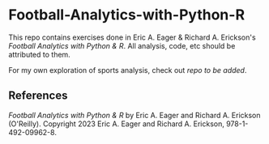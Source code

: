 # Football-Analytics-with-Python-R

This repo contains exercises done in Eric A. Eager & Richard A. Erickson's _Football Analytics with Python & R_. All analysis, code, etc should be attributed to them.

For my own exploration of sports analysis, check out _repo to be added_.


## References
_Football Analytics with Python & R_ by Eric A. Eager and Richard A. Erickson (O'Reilly). Copyright 2023 Eric A. Eager and Richard A. Erickson, 978-1-492-09962-8.
